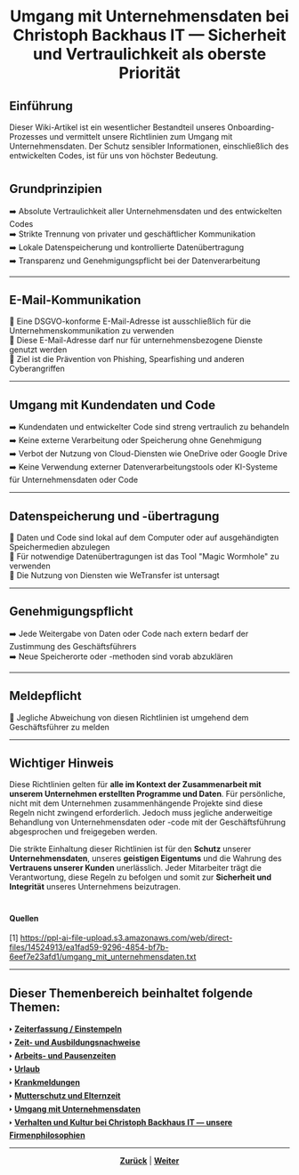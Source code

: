 # <p align="center">Umgang mit Unternehmensdaten bei Christoph Backhaus IT — Sicherheit und Vertraulichkeit als oberste Priorität</p>

## Einführung

Dieser Wiki-Artikel ist ein wesentlicher Bestandteil unseres Onboarding-Prozesses und vermittelt unsere Richtlinien zum Umgang mit Unternehmensdaten. Der Schutz sensibler Informationen, einschließlich des entwickelten Codes, ist für uns von höchster Bedeutung.

#

## Grundprinzipien

➡️ Absolute Vertraulichkeit aller Unternehmensdaten und des entwickelten Codes <br>
➡️ Strikte Trennung von privater und geschäftlicher Kommunikation <br>
➡️ Lokale Datenspeicherung und kontrollierte Datenübertragung <br>
➡️ Transparenz und Genehmigungspflicht bei der Datenverarbeitung <br>

---

## E-Mail-Kommunikation

📧 Eine DSGVO-konforme E-Mail-Adresse ist ausschließlich für die Unternehmenskommunikation zu verwenden <br>
📧 Diese E-Mail-Adresse darf nur für unternehmensbezogene Dienste genutzt werden <br>
📧 Ziel ist die Prävention von Phishing, Spearfishing und anderen Cyberangriffen <br>

---

## Umgang mit Kundendaten und Code

➡️ Kundendaten und entwickelter Code sind streng vertraulich zu behandeln <br>
➡️ Keine externe Verarbeitung oder Speicherung ohne Genehmigung <br>
➡️ Verbot der Nutzung von Cloud-Diensten wie OneDrive oder Google Drive <br>
➡️ Keine Verwendung externer Datenverarbeitungstools oder KI-Systeme für Unternehmensdaten oder Code <br>

---

## Datenspeicherung und -übertragung

💾 Daten und Code sind lokal auf dem Computer oder auf ausgehändigten Speichermedien abzulegen <br>
💾 Für notwendige Datenübertragungen ist das Tool "Magic Wormhole" zu verwenden <br>
💾 Die Nutzung von Diensten wie WeTransfer ist untersagt <br>

---

## Genehmigungspflicht

➡️ Jede Weitergabe von Daten oder Code nach extern bedarf der Zustimmung des Geschäftsführers <br>
➡️ Neue Speicherorte oder -methoden sind vorab abzuklären <br>

---

## Meldepflicht

💬 Jegliche Abweichung von diesen Richtlinien ist umgehend dem Geschäftsführer zu melden <br>

---

## Wichtiger Hinweis

Diese Richtlinien gelten für **alle im Kontext der Zusammenarbeit mit unserem Unternehmen erstellten Programme und Daten**. Für persönliche, nicht mit dem Unternehmen zusammenhängende Projekte sind diese Regeln nicht zwingend erforderlich. Jedoch muss jegliche anderweitige Behandlung von Unternehmensdaten oder -code mit der Geschäftsführung abgesprochen und freigegeben werden.

Die strikte Einhaltung dieser Richtlinien ist für den **Schutz** unserer **Unternehmensdaten**, unseres **geistigen Eigentums** und die Wahrung des **Vertrauens unserer Kunden** unerlässlich. Jeder Mitarbeiter trägt die Verantwortung, diese Regeln zu befolgen und somit zur **Sicherheit und Integrität** unseres Unternehmens beizutragen.

#

#### Quellen

[1] <https://ppl-ai-file-upload.s3.amazonaws.com/web/direct-files/14524913/ea1fad59-9296-4854-bf7b-6eef7e23afd1/umgang_mit_unternehmensdaten.txt>

---

**Dieser Themenbereich beinhaltet folgende Themen:**
---

🢒 [**Zeiterfassung / Einstempeln**](/docs/01-organisation/01-zeiterfassung/README.md) </br>
🢒 [**Zeit- und Ausbildungsnachweise**](/docs/01-organisation/02-zeit_und_ausbildungsnachweise/README.md) </br>
🢒 [**Arbeits- und Pausenzeiten**](/docs/01-organisation/03-arbeits_und_pausenzeiten/README.md)</br>
🢒 [**Urlaub**](/docs/01-organisation/04-urlaub/README.md) </br>
🢒 [**Krankmeldungen**](/docs/01-organisation/05-krankmeldungen/README.md) </br>
🢒 [**Mutterschutz und Elternzeit**](/docs/01-organisation/06-mutterschutz_und_elternzeit/README.md) </br>
🢒 [**Umgang mit Unternehmensdaten**](/docs/01-organisation/07-datenschutz/README.md) </br>
🢒 [**Verhalten und Kultur bei Christoph Backhaus IT — unsere Firmenphilosophien**](/docs/01-organisation/08-firmenphilosophie/README.md) </br>

---

<p align="center">
<a href="/docs/01-organisation/06-mutterschutz_und_elternzeit/README.md"><strong>Zurück</strong></a> | 
<a href="/docs/01-organisation/08-firmenphilosophie/README.md"><strong>Weiter</strong></a>
</p>
